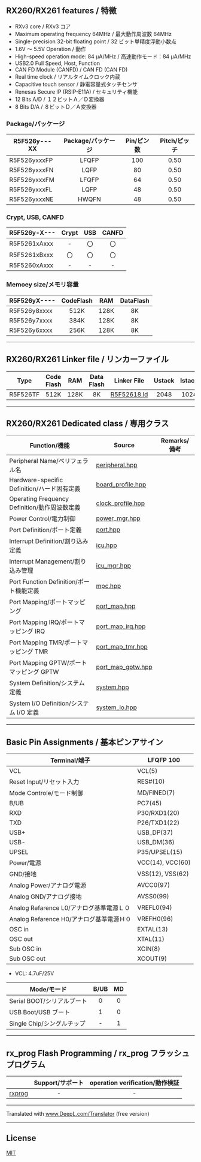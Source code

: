 
## RX260/RX261 features / 特徴

- RXv3 core / RXv3 コア
- Maximum operating frequency 64MHz / 最大動作周波数 64MHz
- Single-precision 32-bit floating point / 32 ビット単精度浮動小数点
- 1.6V ～ 5.5V Operation / 動作
- High-speed operation mode: 84 µA/MHz / 高速動作モード：84 µA/MHz
- USB2.0 Full Speed, Host, Function
- CAN FD Module (CANFD) / CAN FD (CAN FD)
- Real time clock / リアルタイムクロック内蔵
- Capacitive touch sensor / 静電容量式タッチセンサ
- Renesas Secure IP (RSIP-E11A) / セキュリティ機能
- 12 Bits A/D / １２ビットＡ／Ｄ変換器
- 8 Bits D/A / ８ビットＤ／Ａ変換器

### Package/パッケージ

|R5F526y---XX|Package/パッケージ|Pin/ピン数|Pitch/ピッチ|
|---|:-:|:-:|:-:|
|R5F526yxxxFP|LFQFP|100|0.50|
|R5F526yxxxFN|LQFP|80|0.50|
|R5F526yxxxFM|LFQFP|64|0.50|
|R5F526yxxxFL|LQFP|48|0.50|
|R5F526yxxxNE|HWQFN|48|0.50|

### Crypt, USB, CANFD

|R5F526y-X---|Crypt|USB|CANFD|
|---|:-:|:-:|:-:|
|R5F5261xAxxx|-|〇|〇|
|R5F5261xBxxx|〇|〇|〇|
|R5F5260xAxxx|-|-|-|

### Memoey size/メモリ容量

|R5F526yX----|CodeFlash|RAM|DataFlash|
|---|:-:|:-:|:-:|
|R5F526y8xxxx|512K|128K|8K|
|R5F526y7xxxx|384K|128K|8K|
|R5F526y6xxxx|256K|128K|8K|

---

## RX260/RX261 Linker file / リンカーファイル

|Type|Code Flash|RAM|Data Flash|Linker File|Ustack|Istack|
|---|:-:|:-:|:-:|---|:-:|:-:|
|R5F526TF|512K|128K|8K|[R5F52618.ld](R5F52618.ld?ts=4)|2048|1024|

---

## RX260/RX261 Dedicated class / 専用クラス

|Function/機能|Source|Remarks/備考|
|---|---|:-:|
|Peripheral Name/ペリフェラル名|[peripheral.hpp](peripheral.hpp?ts=4)||
|Hardware-specific Definition/ハード固有定義|[board_profile.hpp](board_profile.hpp?ts=4)||
|Operating Frequency Definition/動作周波数定義|[clock_profile.hpp](clock_profile.hpp?ts=4)||
|Power Control/電力制御|[power_mgr.hpp](power_mgr.hpp?ts=4)||
|Port Definition/ポート定義|[port.hpp](port.hpp?ts=4)||
|Interrupt Definition/割り込み定義|[icu.hpp](icu.hpp?ts=4)||
|Interrupt Management/割り込み管理|[icu_mgr.hpp](icu_mgr.hpp?ts=4)||
|Port Function Definition/ポート機能定義|[mpc.hpp](mpc.hpp?ts=4)||
|Port Mapping/ポートマッピング|[port_map.hpp](port_map.hpp?ts=4)||
|Port Mapping IRQ/ポートマッピング IRQ|[port_map_irq.hpp](port_map_irq.hpp?ts=4)||
|Port Mapping TMR/ポートマッピング TMR|[port_map_tmr.hpp](port_map_tmr.hpp?ts=4)||
|Port Mapping GPTW/ポートマッピング GPTW|[port_map_gptw.hpp](port_map_gptw.hpp?ts=4)||
|System Definition/システム定義|[system.hpp](system.hpp?ts=4)||
|System I/O Definition/システム I/O 定義|[system_io.hpp](system_io.hpp?ts=4)||

---

## Basic Pin Assignments / 基本ピンアサイン

|Terminal/端子|LFQFP 100|
|---|---|
|VCL|VCL(5)|
|Reset Input/リセット入力|RES#(10)|
|Mode Controle/モード制御|MD/FINED(7)|
|B/UB|PC7(45)|
|RXD|P30/RXD1(20)|
|TXD|P26/TXD1(22)|
|USB+|USB_DP(37)|
|USB-|USB_DM(36)|
|UPSEL|P35/UPSEL(15)|
|Power/電源|VCC(14), VCC(60)|
|GND/接地|VSS(12), VSS(62)|
|Analog Power/アナログ電源|AVCC0(97)|
|Analog GND/アナログ接地|AVSS0(99)|
|Analog Refarence L0/アナログ基準電源Ｌ０|VREFL0(94)|
|Analog Refarence H0/アナログ基準電源Ｈ０|VREFH0(96)|
|OSC in|EXTAL(13)|
|OSC out|XTAL(11)|
|Sub OSC in|XCIN(8)|
|Sub OSC out|XCOUT(9)|

- VCL: 4.7uF/25V

|Mode/モード|B/UB|MD|
|---|:---:|:---:|
|Serial BOOT/シリアルブート|0|0|
|USB Boot/USB ブート|1|0|
|Single Chip/シングルチップ|-|1|

---

## rx_prog Flash Programming / rx_prog フラッシュプログラム

||Support/サポート|operation verification/動作検証|
|-|:-:|:-:|
|[rxprog](../rxprog)|-|-|

---

Translated with www.DeepL.com/Translator (free version)

---

## License

[MIT](../LICENSE)
